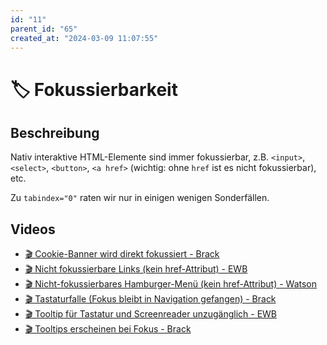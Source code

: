 ```yaml
---
id: "11"
parent_id: "65"
created_at: "2024-03-09 11:07:55"
---
```


# 🏷️ Fokussierbarkeit

## Beschreibung

Nativ interaktive HTML-Elemente sind immer fokussierbar, z.B. `<input>`, `<select>`, `<button>`, `<a href>` (wichtig: ohne `href` ist es nicht fokussierbar), etc.

Zu `tabindex="0"` raten wir nur in einigen wenigen Sonderfällen.

## Videos

- [🎬 Cookie-Banner wird direkt fokussiert - Brack](/videos/cookie-banner-wird-direkt-fokussiert-brack)
- [🎬 Nicht fokussierbare Links (kein href-Attribut) - EWB](/videos/nicht-fokussierbare-links-kein-href-attribut-ewb)
- [🎬 Nicht-fokussierbares Hamburger-Menü (kein href-Attribut) - Watson](/videos/nicht-fokussierbares-hamburger-menue-kein-href-attribut-watson)
- [🎬 Tastaturfalle (Fokus bleibt in Navigation gefangen) - Brack](/videos/tastaturfalle-fokus-bleibt-in-navigation-gefangen-brack)
- [🎬 Tooltip für Tastatur und Screenreader unzugänglich - EWB](/videos/tooltip-fuer-tastatur-und-screenreader-unzugaenglich-ewb)
- [🎬 Tooltips erscheinen bei Fokus - Brack](/videos/tooltips-erscheinen-bei-fokus-brack)